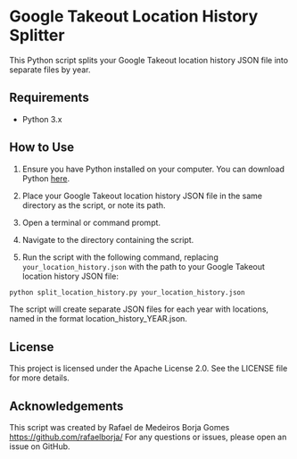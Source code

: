 # Google Takeout Location History Splitter

This Python script splits your Google Takeout location history JSON file into separate files by year.

## Requirements

- Python 3.x

## How to Use

1. Ensure you have Python installed on your computer. You can download Python [here](https://www.python.org/downloads/).

2. Place your Google Takeout location history JSON file in the same directory as the script, or note its path.

3. Open a terminal or command prompt.

4. Navigate to the directory containing the script.

5. Run the script with the following command, replacing `your_location_history.json` with the path to your Google Takeout location history JSON file:

```bash
python split_location_history.py your_location_history.json
```

The script will create separate JSON files for each year with locations, named in the format location_history_YEAR.json.

## License
This project is licensed under the Apache License 2.0. See the LICENSE file for more details.

## Acknowledgements
This script was created by Rafael de Medeiros Borja Gomes https://github.com/rafaelborja/
For any questions or issues, please open an issue on GitHub.
